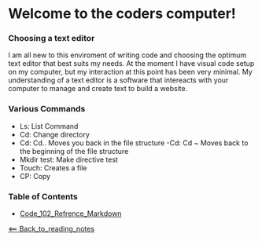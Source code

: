 # Welcome to the coders computer!

### Choosing a text editor
I am all new to this enviroment of writing code and choosing the optimum text editor that best suits my needs. At the moment I have visual code setup on my computer, but my interaction at this point has been very minimal. My understanding of a text editor is a software that intereacts with your computer to manage and create text to build a website. 



### Various Commands
- Ls: List Command
- Cd: Change directory
- Cd: Cd.. Moves you back in the file structure 
-Cd: Cd ~ Moves back to the beginning of the file structure 
- Mkdir test: Make directive test
- Touch: Creates a file
- CP: Copy

### Table of Contents
- [Code_102_Refrence_Markdown](class102.md)

[<== Back_to_reading_notes](https://jtaisey389.github.io/reading-notes/)
